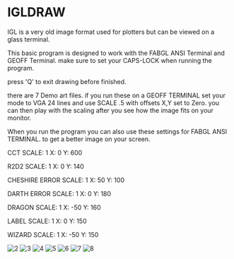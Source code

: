 # IGLDRAW
IGL is a very old image format used for plotters but can be viewed on a glass terminal.

This basic program is designed to work with the FABGL ANSI Terminal and GEOFF Terminal.
make sure to set your CAPS-LOCK when running the program.

press 'Q' to exit drawing before finished.

there are 7 Demo art files.
if you run these on a GEOFF TERMINAL set your mode to VGA 24 lines and use SCALE .5 with offsets X,Y set to Zero.
you can then play with the scaling after you see how the image fits on your monitor.

When you run the program you can also use these settings for FABGL ANSI TERMINAL. to get a better image on your screen.

CCT
SCALE: 1
X: 0
Y: 600

R2D2
SCALE: 1
X: 0
Y: 140

CHESHIRE ERROR
SCALE: 1
X: 50
Y: 100

DARTH   ERROR
SCALE: 1
X: 0
Y: 180

DRAGON
SCALE: 1
X: -50
Y: 160

LABEL
SCALE: 1
X: 0
Y: 150

WIZARD
SCALE: 1
X: -50
Y: 150

![2](https://github.com/user-attachments/assets/8ab7fd95-d837-4ce5-90bf-f5d2f318be35)
![3](https://github.com/user-attachments/assets/77c9d8e5-9bd4-433b-b2d2-f142d1c1ad38)
![4](https://github.com/user-attachments/assets/ddbfe34d-3b6c-434a-b7ad-fd01ad183eda)
![5](https://github.com/user-attachments/assets/3f2aea1b-e129-4bee-bab0-3b5b43d156ad)
![6](https://github.com/user-attachments/assets/fbf51056-8fc0-4f6e-99d0-98943a0d2774)
![7](https://github.com/user-attachments/assets/9b7cfca3-4d76-4382-82dd-bf99bc0f178d)
![8](https://github.com/user-attachments/assets/563ab6bd-1ec8-4a7e-b2b9-74ccd90b003d)

